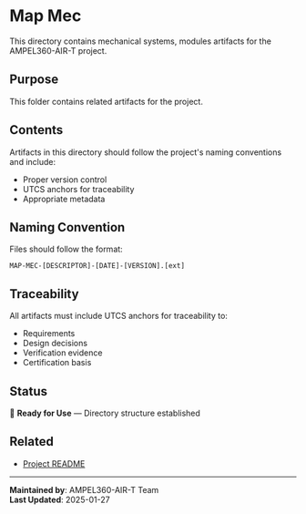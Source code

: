 # Map Mec
This directory contains mechanical systems, modules artifacts for the AMPEL360-AIR-T project.

## Purpose
This folder contains related artifacts for the project.

## Contents
Artifacts in this directory should follow the project's naming conventions and include:
- Proper version control
- UTCS anchors for traceability
- Appropriate metadata

## Naming Convention
Files should follow the format:
```
MAP-MEC-[DESCRIPTOR]-[DATE]-[VERSION].[ext]
```

## Traceability
All artifacts must include UTCS anchors for traceability to:
- Requirements
- Design decisions
- Verification evidence
- Certification basis

## Status
🚧 **Ready for Use** — Directory structure established

## Related
- [Project README](../../README.md)

---
**Maintained by**: AMPEL360-AIR-T Team  
**Last Updated**: 2025-01-27
